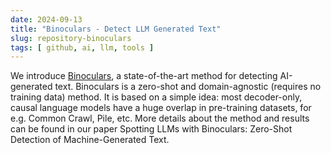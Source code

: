 ```yaml
---
date: 2024-09-13
title: "Binoculars - Detect LLM Generated Text"
slug: repository-binoculars
tags: [ github, ai, llm, tools ]
---
```




We introduce [Binoculars][1], a state-of-the-art method for detecting AI-generated text. Binoculars is a zero-shot and domain-agnostic (requires no training data) method. It is based on a simple idea: most decoder-only, causal language models have a huge overlap in pre-training datasets, for e.g. Common Crawl, Pile, etc. More details about the method and results can be found in our paper Spotting LLMs with Binoculars: Zero-Shot Detection of Machine-Generated Text.



   [1]: https://github.com/ahans30/Binoculars
